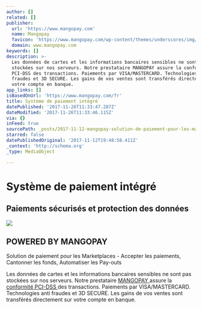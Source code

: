 ```yaml
---
author: []
related: []
publisher:
  url: 'https://www.mangopay.com'
  name: Mangopay
  favicon: 'https://www.mangopay.com/wp-content/themes/underscores/img/favicon1.png'
  domain: www.mangopay.com
keywords: []
description: >-
  Les données de cartes et les informations bancaires sensibles ne sont pas
  stockées sur nos serveurs. Notre prestataire MANGOPAY assure la conformité
  PCI-DSS des transactions. Paiements par VISA/MASTERCARD. Technologies anti
  fraudes et 3D SECURE. Les gains de vos ventes sont transférés directement sur
  votre compte en banque.
app_links: []
isBasedOnUrl: 'https://www.mangopay.com/fr'
title: Système de paiement intégré
datePublished: '2017-11-26T11:33:47.287Z'
dateModified: '2017-11-26T11:33:46.115Z'
via: {}
inFeed: true
sourcePath: _posts/2017-11-12-mangopay-solution-de-paiement-pour-les-marketplaces-acce.md
starred: false
datePublishedOriginal: '2017-11-12T19:48:58.411Z'
_context: 'http://schema.org'
_type: MediaObject

---
```

# **Système de paiement intégré**

## **Paiements sécurisés et protection des données**

<article style=""><img src="https://s3-us-west-2.amazonaws.com/the-grid-img/p/c14e815477b535e6274689b779b4379163032d81.png" /><h1>POWERED BY MANGOPAY</h1><p>Solution de paiement pour les Marketplaces - Accepter les paiements, Cantonner les fonds, Automatiser les Pay-outs</p></article>

Les données de cartes et les informations bancaires sensibles ne sont pas stockées sur nos serveurs. Notre prestataire [MANGOPAY ][0]assure la [conformité PCI-DSS ][1]des transactions. Paiements par VISA/MASTERCARD. Technologies anti fraudes et 3D SECURE. Les gains de vos ventes sont transférés directement sur votre compte en banque.

[0]: https://www.mangopay.com/fr
[1]: https://www.mangopay.com/wp-content/uploads/MANGOPAY-SA_MERCHANT_PCIDSS_Certificate-of-Compliance_may2016.pdf